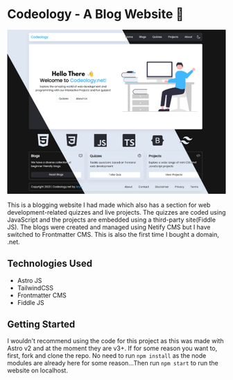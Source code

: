 # Codeology - A Blog Website 📝

![Hero Page Image](https://github.com/anav5704/Codeology-v2/blob/main/docs/hero.jpg)

This is a blogging website I had made which also has a section for web development-related quizzes and live projects. The quizzes are coded using JavaScript and the projects are embedded using a third-party site(Fiddle JS). The blogs were created and managed  using Netify CMS but I have switched to Frontmatter CMS. This is also the first time I bought a domain, .net.

## Technologies Used
- Astro JS
- TailwindCSS
- Frontmatter CMS
- Fiddle JS

## Getting Started
I wouldn't recommend using the code for this project as this was made with Astro v2 and at the moment they are v3+. If for some reason you want to, first, fork and clone the repo. No need to run ```npm install``` as the node modules are already here for some reason...Then run ```npm start``` to run the website on localhost.
